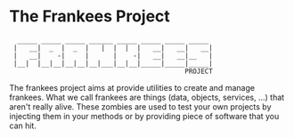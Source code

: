 The Frankees Project
==

```
  _____ _____ _____ ______ _____ _____ _____ _____ 
 |   __|  _  |  _  |   |  |  |  |   __|   __|   __|
 |   __|    -|     |      |    -|   __|   __|__   |
 |__|  |__|__|__|__|__|___|__|__|_____|_____|_____|
                                            PROJECT
```

The frankees project aims at provide utilities to create and manage frankees.
What we call frankees are things (data, objects, services, ...) that aren't really alive.
These zombies are used to test your own projects by injecting them in your methods or by providing piece of software that you can hit.

